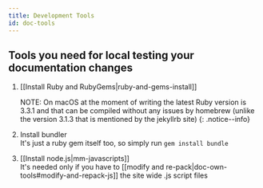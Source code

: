 ```yaml
---
title: Development Tools
id: doc-tools
---
```


## Tools you need for local testing your documentation changes

1. [[Install Ruby and RubyGems|ruby-and-gems-install]]

   NOTE: On macOS at the moment of writing the latest Ruby version is 3.3.1 and that can be compiled without any issues by homebrew (unlike the version 3.1.3 that is mentioned by the jekyllrb site)
   {: .notice--info}
2. Install bundler\
   It's just a ruby gem itself too, so simply run `gem install bundle`
3. [[Install node.js|mm-javascripts]] \
   It's needed only if you have to [[modify and re-pack|doc-own-tools#modify-and-repack-js]] the site wide .js script files
